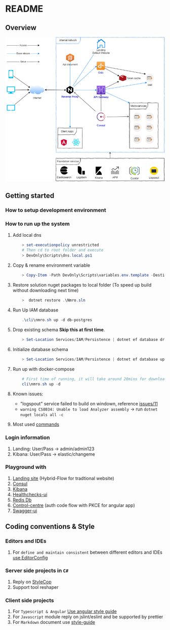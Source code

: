 # README

## Overview

![Architect](Docs/Images/architect.png)

## Getting started

### How to setup development environment

### How to run up the system

1. Add local dns

    ```powershell
        > set-executionpolicy unrestricted
        # Then cd to root folder and execute
        > DevOnly\Scripts\dns.local.ps1
    ```

1. Copy & rename environment variable

    ```powershell
        > Copy-Item -Path DevOnly\Scripts\variables.env.template -Destination .env
    ```

1. Restore solution nuget packages to local folder (To speed up build without downloading next time)

    ```powershell
        >  dotnet restore .\Nmro.sln
    ```

1. Run Up IAM database

    ```powershell
        .\cli\nmro.sh up -d db-postgres
    ```

1. Drop existing schema **Skip this at first time**.

    ```powershell
        > Set-Location Services/IAM/Persistence | dotnet ef database drop
    ```

1. Initialize database schema

    ```powershell
        > Set-Location Services/IAM/Persistence | dotnet ef database update
    ```

1. Run up with docker-compose

    ```powershell
        # First time of running, it will take around 20mins for downloading images & build
        cli\nmro.sh up -d
    ```

1. Known issues:

    * "logspout" service failed to build on windown, reference [issues/11](https://github.com/TamVoMinh/netmicro/issues/11)
    * `warning CS8034: Unable to load Analyzer assembly` → run `dotnet nuget locals all -c`

1. Most used [commands](Docs/DOCKER.md)

### Login information

1. Landing: User/Pass → admin/admin123
1. Kibana: User/Pass → elastic/changeme

### Playground with

1. [Landing site](http://nmro.local/) (Hybrid-Flow for tradtional website)
1. [Consul](http://isys.nmro.local/)
1. [Kibana](http://isys.nmro.local/elk/)
1. [Healthchecks-ui](http://isys.nmro.local/health/status/)
1. [Redis Db](http://isys.nmro.local/redis/)
1. [Control-centre](http://control-centre.nmro.local/) (auth code flow with PKCE for angular app)
1. [Swagger-ui](http://docs.nmro.local/)

## Coding conventions & Style

### Editors and IDEs

1. For `define and maintain consistent` between different editors and IDEs [use EditorConfig](http://editorconfig.org)

### Server side projects in `C#`

1. Reply on [StyleCop](https://github.com/StyleCop/StyleCop.ReSharper)
1. Support tool reshaper

### Client side projects

1. For `Typescript & Angular` [Use angular style guide](https://angular.io/guide/styleguide)
1. For `Javascript` module reply on jslint/eslint and be supported by prettier
1. For `Markdown` document use [style-guide](https://arcticicestudio.github.io/styleguide-markdown/rules/)
